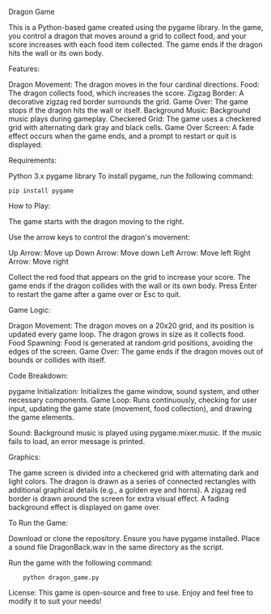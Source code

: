 Dragon Game

This is a Python-based game created using the pygame library. In the game, you control a dragon that moves around a grid to collect food, and your score increases with each food item collected. The game ends if the dragon hits the wall or its own body.

Features:

Dragon Movement: The dragon moves in the four cardinal directions.
Food: The dragon collects food, which increases the score.
Zigzag Border: A decorative zigzag red border surrounds the grid.
Game Over: The game stops if the dragon hits the wall or itself.
Background Music: Background music plays during gameplay.
Checkered Grid: The game uses a checkered grid with alternating dark gray and black cells.
Game Over Screen: A fade effect occurs when the game ends, and a prompt to restart or quit is displayed.

Requirements:

Python 3.x
pygame library
To install pygame, run the following command:

    pip install pygame

How to Play:

The game starts with the dragon moving to the right.

Use the arrow keys to control the dragon's movement:

Up Arrow: Move up
Down Arrow: Move down
Left Arrow: Move left
Right Arrow: Move right

Collect the red food that appears on the grid to increase your score.
The game ends if the dragon collides with the wall or its own body.
Press Enter to restart the game after a game over or Esc to quit.

Game Logic:

Dragon Movement: The dragon moves on a 20x20 grid, and its position is updated every game loop. The dragon grows in size as it collects food.
Food Spawning: Food is generated at random grid positions, avoiding the edges of the screen.
Game Over: The game ends if the dragon moves out of bounds or collides with itself.

Code Breakdown:

pygame Initialization: Initializes the game window, sound system, and other necessary components.
Game Loop: Runs continuously, checking for user input, updating the game state (movement, food collection), and drawing the game elements.

Sound: Background music is played using pygame.mixer.music. If the music fails to load, an error message is printed.

Graphics:

The game screen is divided into a checkered grid with alternating dark and light colors.
The dragon is drawn as a series of connected rectangles with additional graphical details (e.g., a golden eye and horns).
A zigzag red border is drawn around the screen for extra visual effect.
A fading background effect is displayed on game over.

To Run the Game:

Download or clone the repository.
Ensure you have pygame installed.
Place a sound file DragonBack.wav in the same directory as the script.

Run the game with the following command:

        python dragon_game.py

License:
This game is open-source and free to use. Enjoy and feel free to modify it to suit your needs!